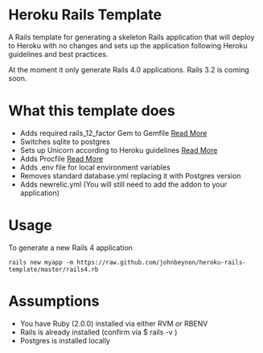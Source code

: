 Heroku Rails Template
=====================

A Rails template for generating a skeleton Rails application that will deploy to
Heroku with no changes and sets up the application following Heroku guidelines and best practices.

At the moment it only generate Rails 4.0 applications. Rails 3.2 is coming soon.

What this template does
=======================

* Adds required rails_12_factor Gem to Gemfile [Read More](https://devcenter.heroku.com/articles/rails4)
* Switches sqlite to postgres
* Sets up Unicorn according to Heroku guidelines
  [Read More](https://devcenter.heroku.com/articles/rails-unicorn)
* Adds Procfile [Read More](https://devcenter.heroku.com/articles/procfile)
* Adds .env file for local environment variables
* Removes standard database.yml replacing it with Postgres version
* Adds newrelic.yml (You will still need to add the addon to your application)

Usage
=====

To generate a new Rails 4 application

```
rails new myapp -m https://raw.github.com/johnbeynon/heroku-rails-template/master/rails4.rb
```

Assumptions
===========

* You have Ruby (2.0.0) installed via either RVM or RBENV
* Rails is already installed (confirm via $ rails -v )
* Postgres is installed locally

